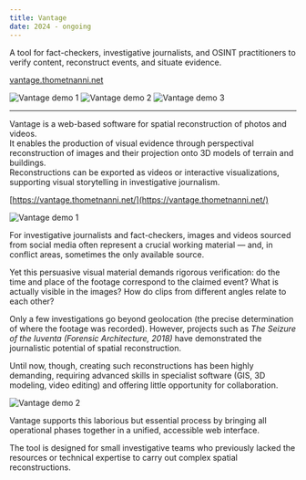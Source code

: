 ```yaml
---
title: Vantage
date: 2024 - ongoing
---
```


A tool for fact-checkers, investigative journalists, and OSINT practitioners to verify content, reconstruct events, and situate evidence.

[vantage.thometnanni.net](https://vantage.thometnanni.net/)

![Vantage demo 1](https://vantage.thometnanni.net/assets/demo_8-DagaHP2N.png)
![Vantage demo 2](https://vantage.thometnanni.net/assets/demo_11-CFVEcSkp.png)
![Vantage demo 3](https://vantage.thometnanni.net/assets/demo_2-DYDR2NUG.png)

---

Vantage is a web-based software for spatial reconstruction of photos and videos.  
It enables the production of visual evidence through perspectival reconstruction of images and their projection onto 3D models of terrain and buildings.  
Reconstructions can be exported as videos or interactive visualizations, supporting visual storytelling in investigative journalism.

[https://vantage.thometnanni.net/](https://vantage.thometnanni.net/)

![Vantage demo 1](https://vantage.thometnanni.net/assets/demo_8-DagaHP2N.png)

For investigative journalists and fact-checkers, images and videos sourced from social media often represent a crucial working material — and, in conflict areas, sometimes the only available source.  

Yet this persuasive visual material demands rigorous verification: do the time and place of the footage correspond to the claimed event? What is actually visible in the images? How do clips from different angles relate to each other?

Only a few investigations go beyond geolocation (the precise determination of where the footage was recorded). However, projects such as _The Seizure of the Iuventa (Forensic Architecture, 2018)_ have demonstrated the journalistic potential of spatial reconstruction.  

Until now, though, creating such reconstructions has been highly demanding, requiring advanced skills in specialist software (GIS, 3D modeling, video editing) and offering little opportunity for collaboration.

![Vantage demo 2](https://vantage.thometnanni.net/assets/demo_11-CFVEcSkp.png)

Vantage supports this laborious but essential process by bringing all operational phases together in a unified, accessible web interface. 

The tool is designed for small investigative teams who previously lacked the resources or technical expertise to carry out complex spatial reconstructions.

